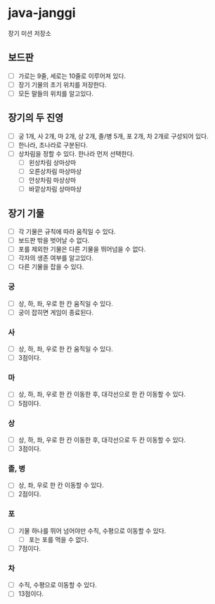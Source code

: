 # java-janggi

장기 미션 저장소

## 보드판

- [ ] 가로는 9줄, 세로는 10줄로 이루어져 있다.
- [ ] 장기 기물의 초기 위치를 저장한다.
- [ ] 모든 말들의 위치를 알고있다.

## 장기의 두 진영

- [ ] 궁 1개, 사 2개, 마 2개, 상 2개, 졸/병 5개, 포 2개, 차 2개로 구성되어 있다.
- [ ] 한나라, 초나라로 구분된다.
- [ ] 상차림을 정할 수 있다. 한나라 먼저 선택한다.
    - [ ] 왼상차림 상마상마
    - [ ] 오른상차림 마상마상
    - [ ] 안상차림 마상상마
    - [ ] 바깥상차림 상마마상

## 장기 기물

- [ ] 각 기물은 규칙에 따라 움직일 수 있다.
- [ ] 보드판 밖을 벗어날 수 없다.
- [ ] 포를 제외한 기물은 다른 기물을 뛰어넘을 수 없다.
- [ ] 각자의 생존 여부를 알고있다.
- [ ] 다른 기물을 잡을 수 있다.

### 궁

- [ ] 상, 하, 좌, 우로 한 칸 움직일 수 있다.
- [ ] 궁이 잡히면 게임이 종료된다.

### 사

- [ ] 상, 하, 좌, 우로 한 칸 움직일 수 있다.
- [ ] 3점이다.

### 마

- [ ] 상, 하, 좌, 우로 한 칸 이동한 후, 대각선으로 한 칸 이동할 수 있다.
- [ ] 5점이다.

### 상

- [ ] 상, 하, 좌, 우로 한 칸 이동한 후, 대각선으로 두 칸 이동할 수 있다.
- [ ] 3점이다.

### 졸, 병

- [ ] 상, 좌, 우로 한 칸 이동할 수 있다.
- [ ] 2점이다.

### 포

- [ ] 기물 하나를 뛰어 넘어야만 수직, 수평으로 이동할 수 있다.
    - [ ] 포는 포를 먹을 수 없다.
- [ ] 7점이다.

### 차

- [ ] 수직, 수평으로 이동할 수 있다.
- [ ] 13점이다.
